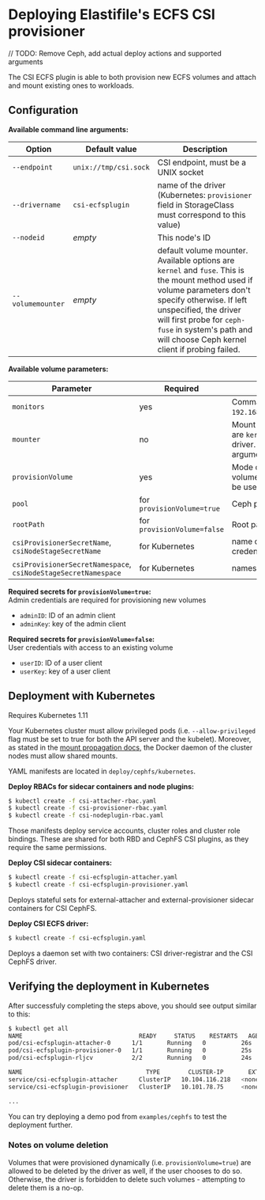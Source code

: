 # Deploying Elastifile's ECFS CSI provisioner

// TODO: Remove Ceph, add actual deploy actions and supported arguments

The CSI ECFS plugin is able to both provision new ECFS volumes and attach and mount existing ones to workloads.

## Configuration

**Available command line arguments:**

Option | Default value | Description
------ | ------------- | -----------
`--endpoint` | `unix://tmp/csi.sock` | CSI endpoint, must be a UNIX socket
`--drivername` | `csi-ecfsplugin` | name of the driver (Kubernetes: `provisioner` field in StorageClass must correspond to this value)
`--nodeid` | _empty_ | This node's ID
`--volumemounter` | _empty_ | default volume mounter. Available options are `kernel` and `fuse`. This is the mount method used if volume parameters don't specify otherwise. If left unspecified, the driver will first probe for `ceph-fuse` in system's path and will choose Ceph kernel client if probing failed.

**Available volume parameters:**

Parameter | Required | Description
--------- | -------- | -----------
`monitors` | yes | Comma separated list of Ceph monitors (e.g. `192.168.100.1:6789,192.168.100.2:6789,192.168.100.3:6789`)
`mounter` | no | Mount method to be used for this volume. Available options are `kernel` for Ceph kernel client and `fuse` for Ceph FUSE driver. Defaults to "default mounter", see command line arguments.
`provisionVolume` | yes | Mode of operation. BOOL value. If `true`, a new CephFS volume will be provisioned. If `false`, an existing CephFS will be used.
`pool` | for `provisionVolume=true` | Ceph pool into which the volume shall be created
`rootPath` | for `provisionVolume=false` | Root path of an existing CephFS volume
`csiProvisionerSecretName`, `csiNodeStageSecretName` | for Kubernetes | name of the Kubernetes Secret object containing Ceph client credentials. Both parameters should have the same value
`csiProvisionerSecretNamespace`, `csiNodeStageSecretNamespace` | for Kubernetes | namespaces of the above Secret objects

**Required secrets for `provisionVolume=true`:**  
Admin credentials are required for provisioning new volumes
* `adminID`: ID of an admin client
* `adminKey`: key of the admin client

**Required secrets for `provisionVolume=false`:**  
User credentials with access to an existing volume
* `userID`: ID of a user client
* `userKey`: key of a user client

## Deployment with Kubernetes

Requires Kubernetes 1.11

Your Kubernetes cluster must allow privileged pods (i.e. `--allow-privileged` flag must be set to true for both the API server and the kubelet). Moreover, as stated in the [mount propagation docs](https://kubernetes.io/docs/concepts/storage/volumes/#mount-propagation), the Docker daemon of the cluster nodes must allow shared mounts.

YAML manifests are located in `deploy/cephfs/kubernetes`.

**Deploy RBACs for sidecar containers and node plugins:**

```bash
$ kubectl create -f csi-attacher-rbac.yaml
$ kubectl create -f csi-provisioner-rbac.yaml
$ kubectl create -f csi-nodeplugin-rbac.yaml
```

Those manifests deploy service accounts, cluster roles and cluster role bindings. These are shared for both RBD and CephFS CSI plugins, as they require the same permissions.

**Deploy CSI sidecar containers:**

```bash
$ kubectl create -f csi-ecfsplugin-attacher.yaml
$ kubectl create -f csi-ecfsplugin-provisioner.yaml
```

Deploys stateful sets for external-attacher and external-provisioner sidecar containers for CSI CephFS.

**Deploy CSI ECFS driver:**

```bash
$ kubectl create -f csi-ecfsplugin.yaml
```

Deploys a daemon set with two containers: CSI driver-registrar and the CSI CephFS driver.

## Verifying the deployment in Kubernetes

After successfuly completing the steps above, you should see output similar to this:
```bash
$ kubectl get all
NAME                                 READY     STATUS    RESTARTS   AGE
pod/csi-ecfsplugin-attacher-0      1/1       Running   0          26s
pod/csi-ecfsplugin-provisioner-0   1/1       Running   0          25s
pod/csi-ecfsplugin-rljcv           2/2       Running   0          24s

NAME                                   TYPE        CLUSTER-IP       EXTERNAL-IP   PORT(S)     AGE
service/csi-ecfsplugin-attacher      ClusterIP   10.104.116.218   <none>        12345/TCP   27s
service/csi-ecfsplugin-provisioner   ClusterIP   10.101.78.75     <none>        12345/TCP   26s

...
```

You can try deploying a demo pod from `examples/cephfs` to test the deployment further.

### Notes on volume deletion

Volumes that were provisioned dynamically (i.e. `provisionVolume=true`) are allowed to be deleted by the driver as well, 
if the user chooses to do so. Otherwise, the driver is forbidden to delete such volumes - attempting to delete them is a no-op.

